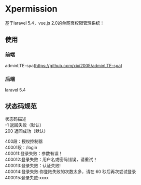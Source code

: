 # Xpermission
基于laravel 5.4，vue.js 2.0的单网页权限管理系统！
## 使用
### 前端
adminLTE-spa(https://github.com/xixi2005/adminLTE-spa)
### 后端
laravel 5.4
## 状态码规范

状态码描述<br>
-1	    返回失败（默认）<br>
200	    返回成功（默认）<br>

400段：授权控制器 <br>
40001段：/login <br>
400011:登录失败：参数有误！ <br>
400012:登录失败：用户名或密码错误，请重试！<br>
400013:登录失败：认证失败! <br>
400014:登录失败:你登陆失败的次数太多，请在 60 秒后再次尝试登录<br>
400015:登录失败:xxxx <br>
